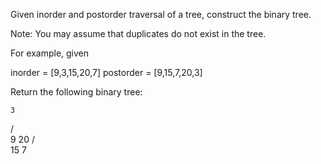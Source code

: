 Given inorder and postorder traversal of a tree, construct the binary tree.

Note:
You may assume that duplicates do not exist in the tree.

For example, given


inorder =&nbsp;[9,3,15,20,7]
postorder = [9,15,7,20,3]

Return the following binary tree:


    3
   / \
  9  20
    /  \
   15   7

